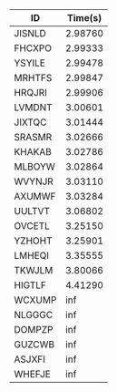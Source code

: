 |ID|Time(s)|
|-|-|
|JISNLD|2.98760|
|FHCXPO|2.99333|
|YSYILE|2.99478|
|MRHTFS|2.99847|
|HRQJRI|2.99906|
|LVMDNT|3.00601|
|JIXTQC|3.01444|
|SRASMR|3.02666|
|KHAKAB|3.02786|
|MLBOYW|3.02864|
|WVYNJR|3.03110|
|AXUMWF|3.03284|
|UULTVT|3.06802|
|OVCETL|3.25150|
|YZHOHT|3.25901|
|LMHEQI|3.35555|
|TKWJLM|3.80066|
|HIGTLF|4.41290|
|WCXUMP|inf|
|NLGGGC|inf|
|DOMPZP|inf|
|GUZCWB|inf|
|ASJXFI|inf|
|WHEFJE|inf|
